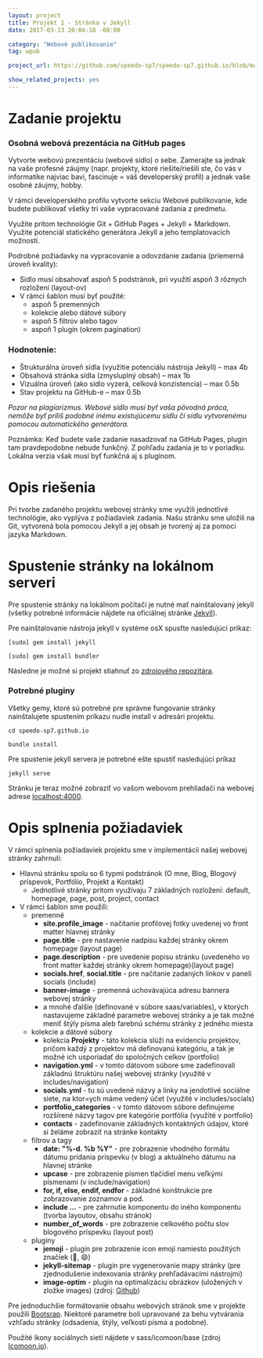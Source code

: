 ```yaml
---
layout: project
title: Projekt 1 - Stránka v Jekyll
date: 2017-03-13 20:04:18 -08:00

category: "Webové publikovanie"
tag: wpub

project_url: https://github.com/speedo-sp7/speedo-sp7.github.io/blob/master/uploadedFiles/Z1-xvnencak.zip

show_related_projects: yes
---
```


# Zadanie projektu

### Osobná webová prezentácia na GitHub pages

Vytvorte webovú prezentáciu (webové sídlo) o sebe. Zamerajte sa jednak na vaše profesné záujmy (napr. projekty, ktoré riešite/riešili ste, čo vás v informatike najviac baví, fascinuje = váš developerský profil) a jednak vaše osobné záujmy, hobby.

V rámci developerského profilu vytvorte sekciu Webové publikovanie, kde budete publikovať všetky tri vaše vypracované zadania z predmetu.

Využite pritom technológie Git + GitHub Pages + Jekyll + Markdown. Využite potenciál statického generátora Jekyll a jeho templatovacích možností.

Podrobné požiadavky na vypracovanie a odovzdanie zadania (priemerná úroveň kvality):

* Sídlo musí obsahovať aspoň 5 podstránok, pri využití aspoň 3 rôznych rozložení (layout-ov)
* V rámci šablon musí byť použité:
  * aspoň 5 premenných  
  * kolekcie alebo dátové súbory
  * aspoň 5 filtrov alebo tagov
  * aspoň 1 plugin (okrem pagination)

### Hodnotenie:

+ Štrukturálna úroveň sídla (využitie potenciálu nástroja Jekyll) – max 4b
+ Obsahová stránka sídla (zmysluplný obsah) – max 1b
+ Vizuálna úroveň (ako sídlo vyzerá, celková konzistencia) – max 0.5b
+ Stav projektu na GitHub-e – max 0.5b

_Pozor na plagiarizmus. Webové sídlo musí byť vaša pôvodná práca, nemôže byť príliš podobné inému existujúcemu sídlu či sídlu vytvorenému pomocou automatického generátora._

Poznámka: Keď budete vaše zadanie nasadzovať na GitHub Pages, plugin tam pravdepodobne nebude funkčný. Z pohľadu zadania je to v poriadku. Lokálna verzia však musí byť funkčná aj s pluginom.


# Opis riešenia

Pri tvorbe zadaného projektu webovej stránky sme využili jednotlivé technológie, ako vyplýva z požiadaviek zadania. Našu stránku sme uložili na Git, vytvorená bola pomocou Jekyll a jej obsah je tvorený aj za pomoci jazyka Markdown.

# Spustenie stránky na lokálnom serveri

Pre spustenie stránky na lokálnom počítači je nutné mať nainštalovaný jekyll (všetky potrebné informácie nájdete na oficiálnej stránke [Jekyll](https://jekyllrb.com/)).

Pre nainštalovanie nástroja jekyll v systéme osX spusťte nasledujúci príkaz:

```
[sudo] gem install jekyll

[sudo] gem install bundler
```

Následne je možné si projekt stiahnuť zo [zdrojového repozitára](https://github.com/speedo-sp7/speedo-sp7.github.io).


### Potrebné pluginy

Všetky gemy, ktoré sú potrebné pre správne fungovanie stránky nainštalujete spustením príkazu nudle install v adresári projektu.

```
cd speedo-sp7.github.io

bundle install
```

Pre spustenie jekyll servera je potrebné ešte spustiť nasledujúci príkaz

```
jekyll serve
```

Stránku je teraz možné zobraziť vo vašom webovom prehliadači na webovej adrese [localhost:4000](localhost:4000).


# Opis splnenia požiadaviek

V rámci splnenia požiadaviek projektu sme v implementácii našej webovej stránky zahrnuli:
* Hlavnú stránku spolu so 6 typmi podstránok (O mne, Blog, Blogový príspevok, Portfólio, Projekt a Kontakt)
  * Jednotlivé stránky pritom využívaju 7 základných rozložení: default, homepage, page, post, project, contact
* V rámci šablon sme použili:
  * premenné
    * **site.profile_image** - načítanie profilovej fotky uvedenej vo front matter hlavnej stránky
    * **page.title** - pre nastavenie nadpisu každej stránky okrem homepage (layout page)
    * **page.description** - pre uvedenie popisu stránku (uvedeného vo front matter každej stránky okrem homepage)(layout page)
    * **socials.href**, **social.title** - pre načítanie zadaných linkov v paneli socials (include)
    * **banner-image** - premenná uchovávajúca adresu bannera webovej stránky
    * a mnohé ďalšie (definované v súbore saas/variables), v ktorých nastavujeme základné parametre webovej stránky a je tak možné meniť štýly písma aleb farebnú schému stránky z jedného miesta
  * kolekcie a dátové súbory
    * kolekcia **Projekty** - táto kolekcia slúži na evidenciu projektov, pričom každý z projektov má definovanú kategóriu, a tak je možné ich usporiadať do spoločných celkov (portfolio)
    * **navigation.yml** - v tomto dátovom súbore sme zadefinovali základnú štruktúru našej webovej stránky (využité v includes/navigation)
    * **socials.yml** - tu sú uvedené názvy a linky na jendotlivé sociálne siete, na ktor=ych máme vedený účet (využité v includes/socials)
    * **portfolio_categories** - v tomto dátovom sóbore definujeme rozšírené názvy tagov pre kategórie portfólia (využité v portfolio)
    * **contacts** - zadefinovanie základných kontaktných údajov, ktoré si želáme zobraziť na stránke kontakty
  * filtrov a tagy
    * **date: "%-d. %b %Y"** - pre zobrazenie vhodného formátu dátumu pridania príspevku (v blog) a aktuálneho dátumu na hlavnej stránke
    * **upcase** - pre zobrazenie písmen tlačidiel menu veľkými písmenami (v include/navigation)
    * **for, if, else, endif, endfor** - základné konštrukcie pre zobrazovanie zoznamov a pod.
    * **include ...** - pre zahrnutie komponentu do iného komponentu (tvorba layoutov, obsahu stránok)
    * **number_of_words** - pre zobrazenie celkového počtu slov blogového príspevku (layout post)
  * pluginy
    * **jemoji** - plugin pre zobrazenie icon emoji namiesto použitých značiek (:wolf:, :smile:)
    * **jekyll-sitemap** - plugin pre vygenerovanie mapy stránky (pre zjednodušenie indexovania stránky prehľadávacími nástrojmi)
    * **image-optim** - plugin na optimalizáciu obrázkov (uložených v zložke images) (zdroj: [Github](https://github.com/chrisanthropic/image_optim-jekyll-plugin))


Pre jednoduchšie formátovanie obsahu webových stránok sme v projekte použili [Bootsrap](https://github.com/plusjade/jekyll-bootstrap). Niektoré parametre boli upravované za behu vytvárania vzhľadu stránky (odsadenia, štýly, veľkosti písma a podobne).

Použité ikony sociálnych sietí nájdete v sass/icomoon/base (zdroj [Icomoon.io](https://icomoon.io)).  
